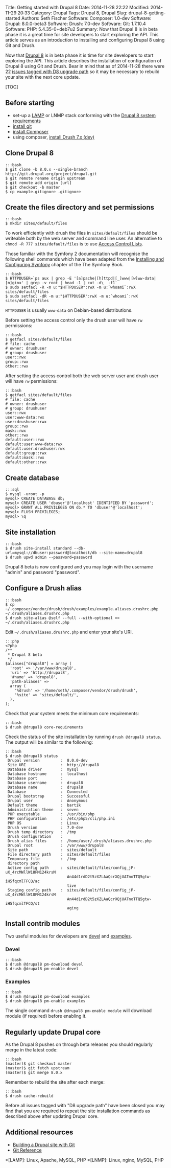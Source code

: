Title: Getting started with Drupal 8
Date: 2014-11-28 22:22
Modified: 2014-11-29 20:33
Category: Drupal
Tags: Drupal 8, Drupal
Slug: drupal-8-getting-started
Authors: Seth Fischer
Software: Composer: 1.0-dev
Software: Drupal: 8.0.0-beta3
Software: Drush: 7.0-dev
Software: Git: 1.7.10.4
Software: PHP: 5.4.35-0+deb7u2
Summary: Now that Drupal 8 is in beta phase it is a great time for site developers to start exploring the API. This article serves as an introduction to installing and configuring Drupal 8 using Git and Drush.


Now that [Drupal 8][1] is in beta phase it is time for site developers to start
exploring the API. This article describes the installation of configuration of
Drupal 8 using Git and Drush. Bear in mind that as of 2014-11-28 there were 22
[issues tagged with D8 upgrade path][2] so it may be necessary to rebuild your
site with the next core update.


[TOC]


## Before starting

  * set-up a [LAMP][3] or LNMP stack conforming with the
    [Drupal 8 system requirements][4]
  * [install git][5]
  * [install Composer][6]
  * using composer, [install Drush 7.x (dev)][7]


## Clone Drupal 8

    :::bash
    $ git clone -b 8.0.x --single-branch http://git.drupal.org/project/drupal.git
    $ git remote rename origin upstream
    $ git remote add origin [url]
    $ git checkout -b master
    $ cp example.gitignore .gitignore


## Create the files directory and set permissions

    :::bash
    $ mkdir sites/default/files

To work efficiently with drush the files in `sites/default/files` should be
writeable both by the web server and command line user. An alternative to
`chmod -R 777 sites/default/files` is to use [Access Control Lists][8].

Those familiar with the Symfony 2 documentation will recognise the following
shell commands which have been adapted from the
[Installing and Configuring Symfony][9] chapter of the The Symfony Book.

    :::bash
    $ HTTPDUSER=`ps aux | grep -E '[a]pache|[h]ttpd|[_]www|[w]ww-data|[n]ginx' | grep -v root | head -1 | cut -d\  -f1`
    $ sudo setfacl -R -m u:"$HTTPDUSER":rwX -m u:`whoami`:rwX sites/default/files
    $ sudo setfacl -dR -m u:"$HTTPDUSER":rwX -m u:`whoami`:rwX sites/default/files

`HTTPDUSER` is usually `www-data` on Debian-based distributions.

Before setting the access control only the drush user will have `rw` permissions:

    :::bash
    $ getfacl sites/default/files
    # file: cache
    # owner: drushuser
    # group: drushuser
    user::rwx
    group::rwx
    other::rwx

After setting the access control both the web server user and drush user will
have `rw` permissions:

    :::bash
    $ getfacl sites/default/files
    # file: cache
    # owner: drushuser
    # group: drushuser
    user::rwx
    user:www-data:rwx
    user:drushuser:rwx
    group::rwx
    mask::rwx
    other::rwx
    default:user::rwx
    default:user:www-data:rwx
    default:user:drushuser:rwx
    default:group::rwx
    default:mask::rwx
    default:other::rwx


## Create database

    :::sql
    $ mysql -uroot -p
    mysql> CREATE DATABASE db;
    mysql> CREATE USER 'dbuser'@'localhost' IDENTIFIED BY 'password';
    mysql> GRANT ALL PRIVILEGES ON db.* TO 'dbuser'@'localhost';
    mysql> FLUSH PRIVILEGES;
    mysql> \q


## Site installation

    :::bash
    $ drush site-install standard --db-url=mysql://dbuser:password@localhost/db --site-name=drupal8
    $ drush upwd admin --password=password

Drupal 8 beta is now configured and you may login with the username "admin" and
password "password".


## Configure a Drush alias

    :::bash
    $ cp ~/.composer/vendor/drush/drush/examples/example.aliases.drushrc.php ~/.drush/aliases.drushrc.php
    $ drush site-alias @self --full --with-optional >> ~/.drush/aliases.drushrc.php

Edit `~/.drush/aliases.drushrc.php` and enter your site's URI.

    :::php
    <?php
    /**
     * Drupal 8 beta
     */
    $aliases["drupal8"] = array (
      'root' => '/var/www/drupal8',
      'uri' => 'http://drupal8',
      '#name' => 'drupal8',
      'path-aliases' => 
      array (
        '%drush' => '/home/seth/.composer/vendor/drush/drush',
        '%site' => 'sites/default/',
      ),
    );

Check that your system meets the minimum core requirements:

    :::bash
    $ drush @drupal8 core-requirements

Check the status of the site installation by running `drush @drupal8 status`.
The output will be similar to the following:

    :::bash
    $ drush @drupal8 status
     Drupal version         :  8.0.0-dev
     Site URI               :  http://drupal8
     Database driver        :  mysql
     Database hostname      :  localhost
     Database port          :
     Database username      :  drupal8
     Database name          :  drupal8
     Database               :  Connected
     Drupal bootstrap       :  Successful
     Drupal user            :  Anonymous
     Default theme          :  bartik
     Administration theme   :  seven
     PHP executable         :  /usr/bin/php
     PHP configuration      :  /etc/php5/cli/php.ini
     PHP OS                 :  Linux
     Drush version          :  7.0-dev
     Drush temp directory   :  /tmp
     Drush configuration    :
     Drush alias files      :  /home/user/.drush/aliases.drushrc.php
     Drupal root            :  /var/www/drupal8
     Site path              :  sites/default
     File directory path    :  sites/default/files
     Temporary file         :  /tmp
     directory path
     Active config path     :  sites/default/files/config_jP-uX_4rcMWllW18FM124krsM
                               An44d1rdD2t5zXZLAaQcrXQjUATnoTTQ5gtw-iH5fqcmlTFCQ/ac
                               tive
     Staging config path    :  sites/default/files/config_jP-uX_4rcMWllW18FM124krsM
                               An44d1rdD2t5zXZLAaQcrXQjUATnoTTQ5gtw-iH5fqcmlTFCQ/st
                               aging


## Install contrib modules

Two useful modules for developers are [devel][10] and [examples][11].

### Devel

    :::bash
    $ drush @drupal8 pm-download devel
    $ drush @drupal8 pm-enable devel

### Examples

    :::bash
    $ drush @drupal8 pm-download examples
    $ drush @drupal8 pm-enable examples

The single command `drush @drupal8 pm-enable module` will download module (if
required) before enabling it.


## Regularly update Drupal core

As the Drupal 8 pushes on through beta releases you should regularly merge in
the latest code:

    :::bash
    (master)$ git checkout master
    (master)$ git fetch upstream
    (master)$ git merge 8.0.x

Remember to rebuild the site after each merge:

    :::bash
    $ drush cache-rebuild

Before all issues tagged with "D8 upgrade path" have been closed you may find
that you are required to repeat the site installation commands as described
above after updating Drupal core.


## Additional resources

  * [Building a Drupal site with Git][12]
  * [Git Reference][13]


*[LAMP]: Linux, Apache, MySQL, PHP
*[LNMP]: Linux, nginx, MySQL, PHP

[1]: https://www.drupal.org/drupal-8.0
[2]: https://www.drupal.org/project/issues/search/drupal?project_issue_followers=&status%5B%5D=1&status%5B%5D=13&status%5B%5D=8&status%5B%5D=14&status%5B%5D=15&status%5B%5D=4&priorities%5B%5D=400&categories%5B%5D=1&categories%5B%5D=2&version%5B%5D=8.x&issue_tags_op=%3D&issue_tags=D8+upgrade+path
[3]: https://wiki.debian.org/LaMp "Setting up a LAMP stack on Debian"
[4]: https://api.drupal.org/api/drupal/core!INSTALL.txt/8 "Drupal 8 INSTALL.txt"
[5]: http://git-scm.com/book/en/v2/Getting-Started-Installing-Git "Installing Git"
[6]: https://getcomposer.org/doc/00-intro.md#installation-nix "Install Composer on Unix type systems"
[7]: https://github.com/drush-ops/drush#installupdate---composer "How to install Drush 7.x (dev)"
[8]: https://wiki.debian.org/Permissions#Access_Control_Lists_in_Linux "Access Control Lists in Linux"
[9]: http://Symfony.com/doc/2.3/book/installation.html#configuration-and-set-up
[10]: https://www.drupal.org/project/devel
[11]: https://www.drupal.org/project/examples
[12]: https://www.drupal.org/node/803746
[13]: http://gitref.org/


